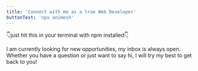 ```yaml
---
title: 'Connect with me as a true Web Developer'
buttonText: 'npx animesh'
---
```


👇just hit this in your terminal with npm installed👇

I am currently looking for new opportunities, my inbox is always open. Whether you have a question or just want to say hi, I will try my best to get back to you!
